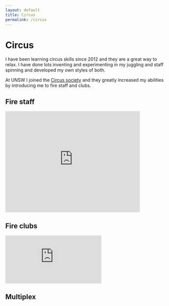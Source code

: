```yaml
---
layout: default
title: Circus
permalink: /circus
---
```


# Circus
I have been learning circus skills since 2012 and they are a great way to relax. I have done lots inventing and experimenting in my juggling and staff spinning and developed my own styles of both.

At UNSW I joined the [Circus society](http://circusoc.com/) and they greatly increased my abilities by introducing me to fire staff and clubs.

## Fire staff
<iframe src="https://www.youtube.com/embed/WSuwcAlEsxk" width="420" height="315" frameborder="0" allowfullscreen></iframe>

## Fire clubs
<iframe src="https://www.youtube.com/embed/ST4W-bnGbUI" class="youtube" frameborder="0" allowfullscreen></iframe>

## Multiplex

